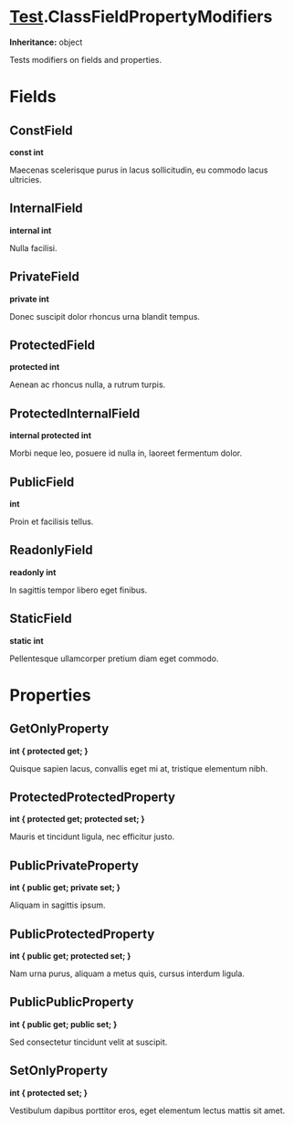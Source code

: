 # [Test](TableOfContents.Test.md).ClassFieldPropertyModifiers

**Inheritance:** object  

Tests modifiers on fields and properties.  

# Fields

## ConstField

**const int**  

Maecenas scelerisque purus in lacus sollicitudin, eu commodo lacus ultricies.  

## InternalField

**internal int**  

Nulla facilisi.  

## PrivateField

**private int**  

Donec suscipit dolor rhoncus urna blandit tempus.  

## ProtectedField

**protected int**  

Aenean ac rhoncus nulla, a rutrum turpis.  

## ProtectedInternalField

**internal protected int**  

Morbi neque leo, posuere id nulla in, laoreet fermentum dolor.  

## PublicField

**int**  

Proin et facilisis tellus.  

## ReadonlyField

**readonly int**  

In sagittis tempor libero eget finibus.  

## StaticField

**static int**  

Pellentesque ullamcorper pretium diam eget commodo.  

# Properties

## GetOnlyProperty

**int { protected get; }**  

Quisque sapien lacus, convallis eget mi at, tristique elementum nibh.  

## ProtectedProtectedProperty

**int { protected get; protected set; }**  

Mauris et tincidunt ligula, nec efficitur justo.  

## PublicPrivateProperty

**int { public get; private set; }**  

Aliquam in sagittis ipsum.  

## PublicProtectedProperty

**int { public get; protected set; }**  

Nam urna purus, aliquam a metus quis, cursus interdum ligula.  

## PublicPublicProperty

**int { public get; public set; }**  

Sed consectetur tincidunt velit at suscipit.  

## SetOnlyProperty

**int { protected set; }**  

Vestibulum dapibus porttitor eros, eget elementum lectus mattis sit amet.  

